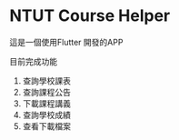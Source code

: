 # NTUT Course Helper

這是一個使用Flutter 開發的APP

目前完成功能
1. 查詢學校課表
2. 查詢課程公告
3. 下載課程講義
4. 查詢學校成績
5. 查看下載檔案
